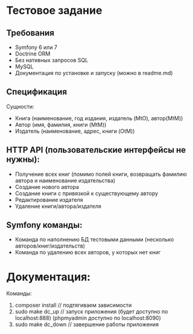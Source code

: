 # Тестовое задание

## Требования
* Symfony 6 или 7
* Doctrine ORM
* Без нативных запросов SQL
* MySQL
* Документация по установке и запуску (можно в readme.md)

## Спецификация
Сущности:
* Книга (наименование, год издания, издатель (MtO), автор(MtM))
* Автор (имя, фамилия, книги (MtM))
* Издатель (наименование, адрес, книги (OtM))

## HTTP API (пользовательские интерфейсы не нужны):
* Получение всех книг (помимо полей книги, возвращать фамилию автора и наименование издательства)
* Создание нового автора
* Создание книги с привязкой к существующему автору
* Редактирование издателя
* Удаление книги/автора/издателя

## Symfony команды:
* Команда по наполнению БД тестовыми данными (несколько авторов/книг/издательств)
* Команда по удалению всех авторов, у которых нет книг

# Документация:

Команды:
1) composer install    // подтягиваем зависимости
2) sudo make dc_up     // запуск приложения (будет доступно по localhost:888) (phpmyadmin доступно по localhost:8090)
3) sudo make dc_down   // завершение работы приложения
